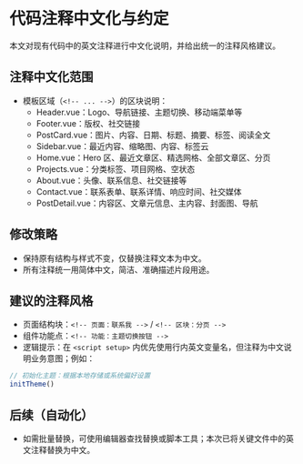 # 代码注释中文化与约定

本文对现有代码中的英文注释进行中文化说明，并给出统一的注释风格建议。

## 注释中文化范围

- 模板区域（`<!-- ... -->`）的区块说明：
  - Header.vue：Logo、导航链接、主题切换、移动端菜单等
  - Footer.vue：版权、社交链接
  - PostCard.vue：图片、内容、日期、标题、摘要、标签、阅读全文
  - Sidebar.vue：最近内容、缩略图、内容、标签云
  - Home.vue：Hero 区、最近文章区、精选网格、全部文章区、分页
  - Projects.vue：分类标签、项目网格、空状态
  - About.vue：头像、联系信息、社交链接等
  - Contact.vue：联系表单、联系详情、响应时间、社交媒体
  - PostDetail.vue：内容区、文章元信息、主内容、封面图、导航

## 修改策略

- 保持原有结构与样式不变，仅替换注释文本为中文。
- 所有注释统一用简体中文，简洁、准确描述片段用途。

## 建议的注释风格

- 页面结构块：`<!-- 页面：联系我 -->` / `<!-- 区块：分页 -->`
- 组件功能点：`<!-- 功能：主题切换按钮 -->`
- 逻辑提示：在 `<script setup>` 内优先使用行内英文变量名，但注释为中文说明业务意图；例如：

```js
// 初始化主题：根据本地存储或系统偏好设置
initTheme()
```

## 后续（自动化）

- 如需批量替换，可使用编辑器查找替换或脚本工具；本次已将关键文件中的英文注释替换为中文。
